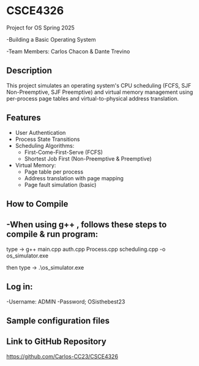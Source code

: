# CSCE4326
Project for OS Spring 2025

-Building a Basic Operating System

-Team Members: Carlos Chacon & Dante Trevino

## Description
This project simulates an operating system's CPU scheduling (FCFS, SJF Non-Preemptive, SJF Preemptive) and virtual memory management using per-process page tables and virtual-to-physical address translation.

## Features
- User Authentication
- Process State Transitions
- Scheduling Algorithms:
  - First-Come-First-Serve (FCFS)
  - Shortest Job First (Non-Preemptive & Preemptive)
- Virtual Memory:
  - Page table per process
  - Address translation with page mapping
  - Page fault simulation (basic)

## How to Compile

-When using g++ , follows these steps to compile & run program:
-
type -> g++ main.cpp auth.cpp Process.cpp scheduling.cpp -o os_simulator.exe
  
  then type -> .\os_simulator.exe

  
## Log in:
-Username: ADMIN
-Password; OSisthebest23

## Sample configuration files

## Link to GitHub Repository
https://github.com/Carlos-CC23/CSCE4326


